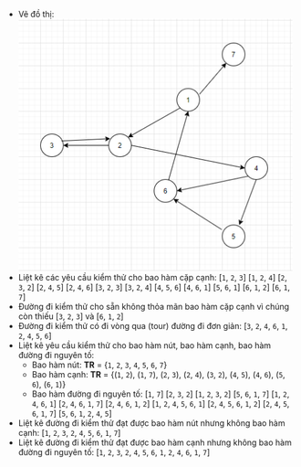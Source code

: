- Vẽ đồ thị:
![graph](./images/Section7.2.2-5_Image1.png)
- Liệt kê các yêu cầu kiểm thử cho bao hàm cặp cạnh:
    [``1``, ``2``, ``3``]
    [``1``, ``2``, ``4``]
    [``2``, ``3``, ``2``]
    [``2``, ``4``, ``5``]
    [``2``, ``4``, ``6``]
    [``3``, ``2``, ``3``]
    [``3``, ``2``, ``4``]
    [``4``, ``5``, ``6``]
    [``4``, ``6``, ``1``]
    [``5``, ``6``, ``1``]
    [``6``, ``1``, ``2``]
    [``6``, ``1``, ``7``]
- Đường đi kiểm thử cho sẵn không thỏa mãn bao hàm cặp cạnh vì chúng còn thiếu [``3``, ``2``, ``3``] và [``6``, ``1``, ``2``]
- Đường đi kiểm thử có đi vòng qua (tour) đường đi đơn giản: [``3``, ``2``, ``4``, ``6``, ``1``, ``2``, ``4``, ``5``, ``6``]
- Liệt kê yêu cầu kiểm thử cho bao hàm nút, bao hàm cạnh, bao hàm đường đi nguyên tố:
    + Bao hàm nút: **TR** = {``1``, ``2``, ``3``, ``4``, ``5``, ``6``, ``7``}
    + Bao hàm cạnh: **TR** = {(``1``, ``2``), (``1``, ``7``), (``2``, ``3``), (``2``, ``4``), (``3``, ``2``), (``4``, ``5``), (``4``, ``6``), (``5``, ``6``), (``6``, ``1``)}
    + Bao hàm đường đi nguyên tố: 
        [``1``, ``7``]
        [``2``, ``3``, ``2``]
        [``1``, ``2``, ``3``, ``2``]
        [``5``, ``6``, ``1``, ``7``]
        [``1``, ``2``, ``4``, ``6``, ``1``]
        [``2``, ``4``, ``6``, ``1``, ``7``]
        [``2``, `4`, ``6``, ``1``, `2`]
        [``1``, ``2``, ``4``, ``5``, ``6``, ``1``]
        [``2``, ``4``, ``5``, ``6``, ``1``, ``2``]
        [``2``, ``4``, ``5``, ``6``, ``1``, ``7``]
        [``5``, ``6``, ``1``, ``2``, ``4``, ``5``]  
- Liệt kê đường đi kiểm thử đạt được bao hàm nút nhưng không bao hàm cạnh: [``1``, ``2``, ``3``, ``2``, ``4``, ``5``, ``6``, ``1``, ``7``]
- Liệt kê đường đi kiểm thử đạt được bao hàm cạnh nhưng không bao hàm đường đi nguyên tố: [``1``, ``2``, ``3``, ``2``, ``4``, ``5``, ``6``, ``1``, ``2``, ``4``, ``6``, ``1``, ``7``]